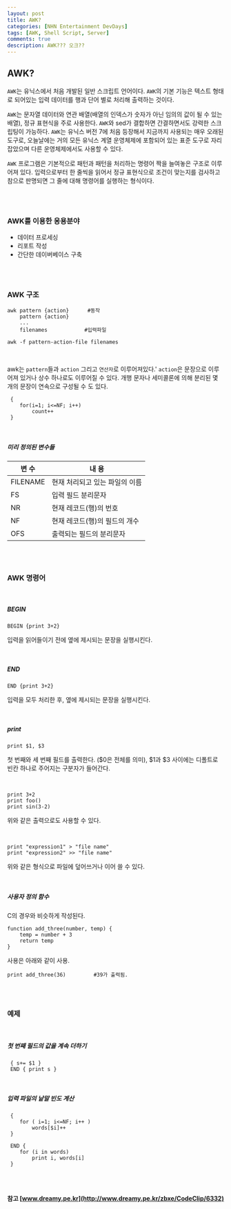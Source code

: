 ```yaml
---
layout: post
title: AWK?
categories: [NHN Entertainment DevDays]
tags: [AWK, Shell Script, Server]
comments: true
description: AWK??? 오크??
---
```


## AWK? ##

`AWK`는 유닉스에서 처음 개발된 일반 스크립트 언어이다. `AWK`의 기본 기능은 텍스트 형태로 되어있는 입력 데이터를 행과 단어 별로 처리해 출력하는 것이다.

`AWK`는 문자열 데이터와 연관 배열(배열의 인덱스가 숫자가 아닌 임의의 값이 될 수 있는 배열), 정규 표현식을 주로 사용한다. `AWK`와 sed가 결합하면 간결하면서도 강력한 스크립팅이 가능하다. `AWK`는 유닉스 버전 7에 처음 등장해서 지금까지 사용되는 매우 오래된 도구로, 오늘날에는 거의 모든 유닉스 계열 운영체제에 포함되어 있는 표준 도구로 자리잡았으며 다른 운영체제에서도 사용할 수 있다.

`AWK` 프로그램은 기본적으로 패턴과 패턴을 처리하는 명령어 짝을 늘여놓은 구조로 이루어져 있다. 입력으로부터 한 줄씩을 읽어서 정규 표현식으로 조건이 맞는지를 검사하고 참으로 판명되면 그 줄에 대해 명령어를 실행하는 형식이다.

<br><br>

### AWK를 이용한 응용분야 ###

- 데이터 프로세싱
- 리포트 작성
- 간단한 데이버베이스 구축

<br><br>

### AWK 구조 ###

```
awk pattern {action} 	  #동작
    pattern {action}
    ...
    filenames 			 #입력파일
```

```
awk -f pattern-action-file filenames
```

<br>

awk는 `pattern`들과 `action` 그리고 `연산자`로 이루어져있다.' `action`은 문장으로 이루어져 있거나 상수 하나로도 이루어질 수 있다. 개행 문자나 세미콜론에 의해 분리된 몇 개의 문장이 연속으로 구성될 수 도 있다.

```
 {
    for(i=1; i<=NF; i++)
    	count++
 }
```

<br>

##### 미리 정의된 변수들 #####


| 변 수 | 내 용 |
| --- | --- |
| FILENAME | 현재 처리되고 있는 파일의 이름  |
| FS | 입력 필드 분리문자 |
| NR | 현재 레코드(행)의 번호 |
| NF | 현재 레코드(행)의 필드의 개수 |
| OFS | 출력되는 필드의 분리문자 |



<br><br>

### AWK 명령어 ###

<br>

##### BEGIN #####

```
BEGIN {print 3+2}
```
입력을 읽어들이기 전에 옆에 제시되는 문장을 실행시킨다.

<br>

##### END #####

```
END {print 3+2}
```
입력을 모두 처리한 후, 옆에 제시되는 문장을 실행시킨다.

<br>

##### print #####

```
print $1, $3
```
첫 번째와 세 번째 필드를 출력한다. ($0은 전체를 의미), $1과 $3 사이에는 디폴트로 빈칸 하나로 주어지는 구분자가 들어간다.

<br>

```
print 3+2
print foo()
print sin(3-2)
```
위와 같은 출력으로도 사용할 수 있다.

<br>

```
print "expression1" > "file name"
print "expression2" >> "file name"
```
위와 같은 형식으로 파일에 덮어쓰거나 이어 쓸 수 있다.

<br>

##### 사용자 정의 함수 #####

C의 경우와 비슷하게 작성된다.

```
function add_three(number, temp) {
    temp = number + 3
    return temp
}
```

사용은 아래와 같이 사용.

```
print add_three(36)			#39가 출력됨.
```

<br><br>

### 예제 ###

<br>

##### 첫 번째 필드의 값을 계속 더하기 #####

```
 { s+= $1 }
 END { print s }
```

<br>

##### 입력 파일의 낱말 빈도 계산 #####

```
 {
    for ( i=1; i<=NF; i++ )
    	words[$i]++
 }

 END {
    for (i in words)
    	print i, words[i]
 }
```

<br><br>

**참고 [www.dreamy.pe.kr](http://www.dreamy.pe.kr/zbxe/CodeClip/6332)**

